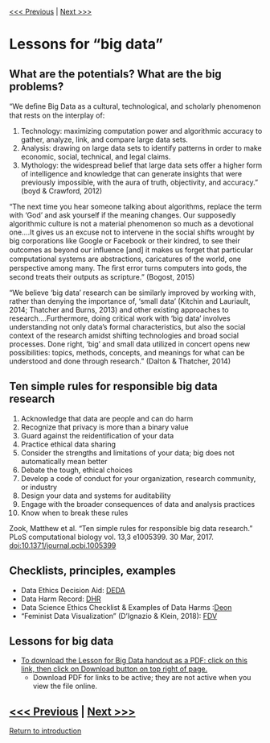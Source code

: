 [<<< Previous](yourdata.md) | [Next >>>](continue.md)  

# Lessons for “big data”
## What are the potentials? What are the big problems?

“We deﬁne Big Data as a	cultural, technological, and	scholarly phenomenon that rests on the interplay of:
1. Technology: maximizing computation power and algorithmic accuracy to gather, analyze, link, and compare large data sets.
1. Analysis: drawing on large data sets to identify patterns in order to make economic, social, technical, and legal claims.
1. Mythology: the widespread belief that large data sets offer a higher form of intelligence and knowledge that can generate insights that were previously impossible, with the aura of truth, objectivity, and accuracy.” (boyd & Crawford, 2012)

“The next time you hear someone talking about algorithms, replace the term with ‘God’ and ask yourself if the meaning changes. Our supposedly algorithmic culture is not a material phenomenon so much as a devotional one….It gives us an excuse not to intervene in the social shifts wrought by big corporations like Google or Facebook or their kindred, to see their outcomes as beyond our inﬂuence [and] it makes us forget that particular computational systems are abstractions, caricatures of the world, one perspective among many. The ﬁrst error turns computers into gods, the second treats their outputs as scripture.” (Bogost, 2015)

“We believe ‘big data’ research can be similarly improved by working with, rather than denying the importance of, ‘small data’ (Kitchin  and Lauriault, 2014; Thatcher and Burns, 2013) and other existing approaches to research….Furthermore, doing critical work with ‘big data’ involves understanding not only data’s formal characteristics, but also the social context of the research amidst  shifting  technologies and broad social processes. Done right, ‘big’ and small data utilized in concert opens new possibilities: topics, methods, concepts, and meanings for what can be understood and done through research.” (Dalton & Thatcher, 2014)

## Ten simple rules for responsible big data research
1. Acknowledge that data are people and can do harm
2. Recognize that privacy is more than a binary value
3. Guard against the reidentification of your data
4. Practice ethical data sharing
5. Consider the strengths and limitations of your data; big does not automatically mean better
6. Debate the tough, ethical choices
7. Develop a code of conduct for your organization, research community, or industry
8. Design your data and systems for auditability
9. Engage with the broader consequences of data and analysis practices
10. Know when to break these rules

Zook, Matthew et al. “Ten simple rules for responsible big data research.” PLoS computational biology vol. 13,3 e1005399. 30 Mar, 2017. [doi:10.1371/journal.pcbi.1005399](https://www.ncbi.nlm.nih.gov/pmc/articles/PMC5373508/)

## Checklists, principles, examples
* Data Ethics Decision Aid: [DEDA](https://dataschool.nl/deda/deda-for-research/?lang=en)
* Data Harm Record: [DHR](https://datajusticelab.org/data-harm-record/)
* Data Science Ethics Checklist & Examples of Data Harms :[Deon](https://deon.drivendata.org/)
* “Feminist Data Visualization” (D’Ignazio & Klein, 2018): [FDV](https://visionscarto.net/feminist-data-visualization)

## Lessons for big data 

* [ To download the Lesson for Big Data handout as a PDF: click on this link, then click on Download button on top right of page.](https://github.com/DHRISMU/data/blob/master/sections/bigdatalessons.pdf)
    * Download PDF for links to be active; they are not active when you view the file online. 
 



[<<< Previous](yourdata.md) | [Next >>>](continue.md)  
-----
[Return to introduction](https://github.com/SouthernMethodistUniversity/data)
